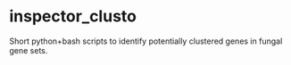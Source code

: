 # inspector_clusto
Short python+bash scripts to identify potentially clustered genes in fungal gene sets. 
